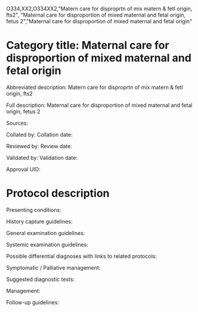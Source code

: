 O334,XX2,O334XX2,"Matern care for disproprtn of mix matern & fetl origin, fts2", "Maternal care for disproportion of mixed maternal and fetal origin, fetus 2","Maternal care for disproportion of mixed maternal and fetal origin"
# Category title: Maternal care for disproportion of mixed maternal and fetal origin

Abbreviated description: Matern care for disproprtn of mix matern & fetl origin, fts2

Full description: Maternal care for disproportion of mixed maternal and fetal origin, fetus 2

Sources:

Collated by:
Collation date:

Reviewed by:
Review date:

Validated by:
Validation date:

Approval UID:

# Protocol description

Presenting conditions:

History capture guidelines:

General examination guidelines:

Systemic examination guidelines:

Possible differential diagnoses with links to related protocols:

Symptomatic / Palliative management:

Suggested diagnostic tests:

Management:

Follow-up guidelines:
